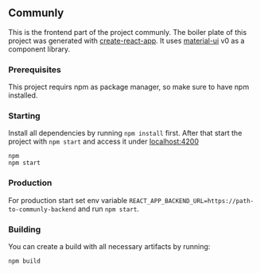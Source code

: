 ## Communly
This is the frontend part of the project communly.
The boiler plate of this project was generated with [create-react-app](https://github.com/facebook/create-react-app).
It uses [material-ui](https://v0.material-ui.com/) v0 as a component library.

### Prerequisites
This project requirs npm as package manager, so make sure to have npm installed.

### Starting
Install all dependencies by running `npm install` first. After that start the
project with `npm start` and access it under [localhost:4200](http://localhost:4200)

```
npm
npm start
```

### Production
For production start set env variable `REACT_APP_BACKEND_URL=https://path-to-communly-backend` and run `npm start`.

### Building
You can create a build with all necessary artifacts by running:

```
npm build
```
